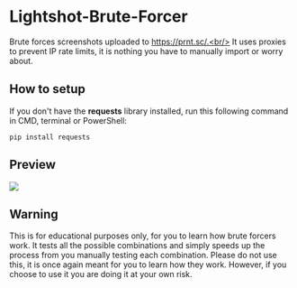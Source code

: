 # Lightshot-Brute-Forcer
Brute forces screenshots uploaded to https://prnt.sc/.<br/> It uses proxies to prevent IP rate limits, it is nothing you have to manually import or worry about.

## How to setup
If you don't have the **requests** library installed, run this following command in CMD, terminal or PowerShell:
```
pip install requests
```

## Preview
![](https://i.imgur.com/97uPfzf.gif)

## Warning
This is for educational purposes only, for you to learn how brute forcers work. It tests all the possible combinations and simply speeds up the process from you manually testing each combination. Please do not use this, it is once again meant for you to learn how they work. However, if you choose to use it you are doing it at your own risk.
